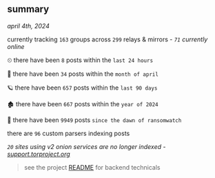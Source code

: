 
## summary
_april 4th, 2024_

currently tracking `163` groups across `299` relays & mirrors - _`71` currently online_

⏲ there have been `8` posts within the `last 24 hours`

🦈 there have been `34` posts within the `month of april`

🪐 there have been `657` posts within the `last 90 days`

🏚 there have been `667` posts within the `year of 2024`

🦕 there have been `9949` posts `since the dawn of ransomwatch`

there are `96` custom parsers indexing posts

_`20` sites using v2 onion services are no longer indexed - [support.torproject.org](https://support.torproject.org/onionservices/v2-deprecation/)_

> see the project [README](https://github.com/joshhighet/ransomwatch#ransomwatch--) for backend technicals
